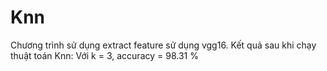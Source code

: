 # Knn
Chương trình sử dụng extract feature sử dụng vgg16.
Kết quả sau khi chạy thuật toán Knn:
Với k = 3, accuracy = 98.31 %
